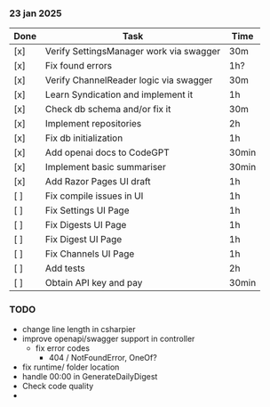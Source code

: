 ### 23 jan 2025

| Done | Task                                    | Time  |
|------|-----------------------------------------|-------|
| [x]  | Verify SettingsManager work via swagger | 30m   |
| [x]  | Fix found errors                        | 1h?   |
| [x]  | Verify ChannelReader logic via swagger  | 30m   |
| [x]  | Learn Syndication and implement it      | 1h    |
| [x]  | Check db schema and/or fix it           | 30m   |
| [x]  | Implement repositories                  | 2h    |
| [x]  | Fix db initialization                   | 1h    |
| [x]  | Add openai docs to CodeGPT              | 30min |
| [x]  | Implement basic summariser              | 30min |
| [x]  | Add Razor Pages UI draft                | 1h    |
| [ ]  | Fix compile issues in UI                | 1h    |
| [ ]  | Fix Settings UI Page                    | 1h    |
| [ ]  | Fix Digests UI Page                     | 1h    |
| [ ]  | Fix Digest UI Page                      | 1h    |
| [ ]  | Fix Channels UI Page                    | 1h    |
| [ ]  | Add tests                               | 2h    |
| [ ]  | Obtain API key and pay                  | 30min |

### TODO

- change line length in csharpier
- improve openapi/swagger support in controller
    - fix error codes
      - 404 / NotFoundError, OneOf? 
- fix runtime/ folder location
- handle 00:00 in GenerateDailyDigest
- Check code quality
- 
